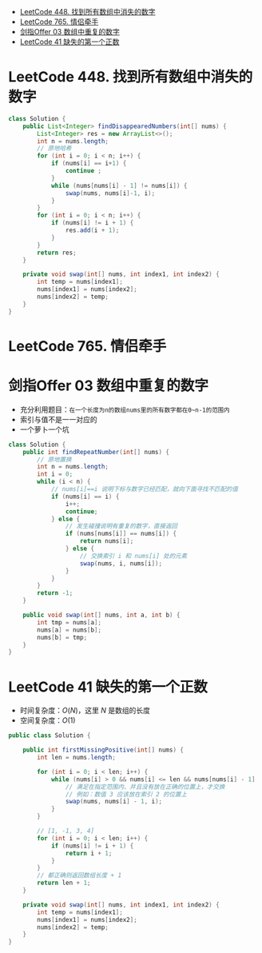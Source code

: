 <!-- GFM-TOC -->

- [LeetCode 448. 找到所有数组中消失的数字](#LeetCode-448-找到所有数组中消失的数字)
- [LeetCode 765. 情侣牵手](#LeetCode-765-情侣牵手)
- [剑指Offer 03 数组中重复的数字](#剑指Offer-03-数组中重复的数字)
- [LeetCode 41 缺失的第一个正数](#LeetCode-41-缺失的第一个正数)

<!-- GFM-TOC -->

# LeetCode 448. 找到所有数组中消失的数字

```java
class Solution {
    public List<Integer> findDisappearedNumbers(int[] nums) {
        List<Integer> res = new ArrayList<>();
        int n = nums.length;
        // 原地哈希
        for (int i = 0; i < n; i++) {
            if (nums[i] == i+1) {
                continue ;
            }
            while (nums[nums[i] - 1] != nums[i]) {
                swap(nums, nums[i]-1, i);
            }
        }
        for (int i = 0; i < n; i++) {
            if (nums[i] != i + 1) {
                res.add(i + 1);
            }
        }
        return res;
    }

    private void swap(int[] nums, int index1, int index2) {
        int temp = nums[index1];
        nums[index1] = nums[index2];
        nums[index2] = temp;
    }
}
```

# LeetCode 765. 情侣牵手

# 剑指Offer 03 数组中重复的数字

- 充分利用题目：`在一个长度为n的数组nums里的所有数字都在0~n-1的范围内`
- 索引与值不是一一对应的
- 一个萝卜一个坑

```java
class Solution {
    public int findRepeatNumber(int[] nums) {
        // 原地置换
        int n = nums.length;
        int i = 0;
        while (i < n) {
            // nums[i]==i 说明下标与数字已经匹配，就向下面寻找不匹配的值
            if (nums[i] == i) {
                i++;
                continue;
            } else {
                // 发生碰撞说明有重复的数字，直接返回
                if (nums[nums[i]] == nums[i]) {
                    return nums[i];
                } else {
                    // 交换索引 i 和 nums[i] 处的元素
                    swap(nums, i, nums[i]);
                }
            }
        }
        return -1;
    }

    public void swap(int[] nums, int a, int b) {
        int tmp = nums[a];
        nums[a] = nums[b];
        nums[b] = tmp;
    }
}
```

# LeetCode 41 缺失的第一个正数

- 时间复杂度：$O(N)$，这里 $N$ 是数组的长度
- 空间复杂度：$O(1)$

```java
public class Solution {

    public int firstMissingPositive(int[] nums) {
        int len = nums.length;

        for (int i = 0; i < len; i++) {
            while (nums[i] > 0 && nums[i] <= len && nums[nums[i] - 1] != nums[i]) {
                // 满足在指定范围内、并且没有放在正确的位置上，才交换
                // 例如：数值 3 应该放在索引 2 的位置上
                swap(nums, nums[i] - 1, i);
            }
        }

        // [1, -1, 3, 4]
        for (int i = 0; i < len; i++) {
            if (nums[i] != i + 1) {
                return i + 1;
            }
        }
        // 都正确则返回数组长度 + 1
        return len + 1;
    }

    private void swap(int[] nums, int index1, int index2) {
        int temp = nums[index1];
        nums[index1] = nums[index2];
        nums[index2] = temp;
    }
}
```




